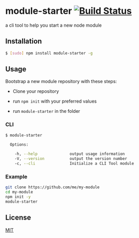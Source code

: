 # module-starter [![Build Status](https://travis-ci.org/noamokman/module-starter.svg?branch=master)](https://travis-ci.org/noamokman/module-starter)

a cli tool to help you start a new node module

## Installation
``` bash
$ [sudo] npm install module-starter -g
```

## Usage

Bootstrap a new module repository with these steps:

* Clone your repository

* run `npm init` with your preferred values

* run `module-starter` in the folder

### CLI
``` bash
$ module-starter
  
  Options:

    -h, --help              output usage information
    -V, --version           output the version number
    -c, --cli               Initialize a CLI Tool module
```

### Example
``` bash
git clone https://github.com/me/my-module
cd my-module
npm init -y
module-starter
```

## License

[MIT](LICENSE)